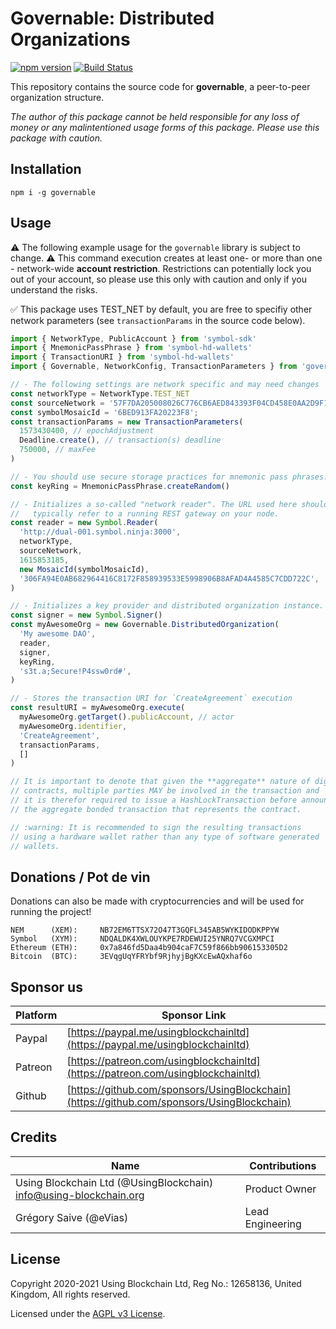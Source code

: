 # Governable: Distributed Organizations

[![npm version](https://badge.fury.io/js/governable.svg)](https://badge.fury.io/js/governable)
[![Build Status](https://travis-ci.com/usingblockchain/governable.svg?branch=main)](https://travis-ci.com/usingblockchain/governable)

This repository contains the source code for **governable**, a peer-to-peer organization structure.

*The author of this package cannot be held responsible for any loss of money or any malintentioned usage forms of this package. Please use this package with caution.*

## Installation

`npm i -g governable`

## Usage

:warning: The following example usage for the `governable` library is subject to change.
:warning: This command execution creates at least one- or more than one - network-wide
**account restriction**. Restrictions can potentially lock you out of your account, so
please use this only with caution and only if you understand the risks.

:white_check_mark: This package uses TEST_NET by default, you are free to specifiy other
network parameters (see `transactionParams` in the source code below).

```javascript
import { NetworkType, PublicAccount } from 'symbol-sdk'
import { MnemonicPassPhrase } from 'symbol-hd-wallets'
import { TransactionURI } from 'symbol-hd-wallets'
import { Governable, NetworkConfig, TransactionParameters } from 'governable'

// - The following settings are network specific and may need changes
const networkType = NetworkType.TEST_NET
const sourceNetwork = '57F7DA205008026C776CB6AED843393F04CD458E0AA2D9F1D5F31A402072B2D6'
const symbolMosaicId = '6BED913FA20223F8';
const transactionParams = new TransactionParameters(
  1573430400, // epochAdjustment
  Deadline.create(), // transaction(s) deadline
  750000, // maxFee
)

// - You should use secure storage practices for mnemonic pass phrases.
const keyRing = MnemonicPassPhrase.createRandom()

// - Initializes a so-called "network reader". The URL used here should
//   typically refer to a running REST gateway on your node.
const reader = new Symbol.Reader(
  'http://dual-001.symbol.ninja:3000',
  networkType,
  sourceNetwork,
  1615853185,
  new MosaicId(symbolMosaicId),
  '306FA94E0AB682964416C8172F858939533E5998906B8AFAD4A4585C7CDD722C',
)

// - Initializes a key provider and distributed organization instance.
const signer = new Symbol.Signer() 
const myAwesomeOrg = new Governable.DistributedOrganization(
  'My awesome DAO',
  reader,
  signer,
  keyRing,
  's3t.a;Secure!P4ssw0rd#',
)

// - Stores the transaction URI for `CreateAgreement` execution
const resultURI = myAwesomeOrg.execute(
  myAwesomeOrg.getTarget().publicAccount, // actor
  myAwesomeOrg.identifier,
  'CreateAgreement',
  transactionParams,
  []
)

// It is important to denote that given the **aggregate** nature of digital
// contracts, multiple parties MAY be involved in the transaction and
// it is therefor required to issue a HashLockTransaction before announcing
// the aggregate bonded transaction that represents the contract.

// :warning: It is recommended to sign the resulting transactions
// using a hardware wallet rather than any type of software generated
// wallets.
```

## Donations / Pot de vin

Donations can also be made with cryptocurrencies and will be used for running the project!

    NEM      (XEM):     NB72EM6TTSX72O47T3GQFL345AB5WYKIDODKPPYW
    Symbol   (XYM):     NDQALDK4XWLOUYKPE7RDEWUI25YNRQ7VCGXMPCI
    Ethereum (ETH):     0x7a846fd5Daa4b904caF7C59f866bb906153305D2
    Bitcoin  (BTC):     3EVqgUqYFRYbf9RjhyjBgKXcEwAQxhaf6o

## Sponsor us

| Platform | Sponsor Link |
| --- | --- |
| Paypal | [https://paypal.me/usingblockchainltd](https://paypal.me/usingblockchainltd) |
| Patreon | [https://patreon.com/usingblockchainltd](https://patreon.com/usingblockchainltd) |
| Github | [https://github.com/sponsors/UsingBlockchain](https://github.com/sponsors/UsingBlockchain) |

## Credits

| Name | Contributions |
| --- | --- |
| Using Blockchain Ltd (@UsingBlockchain) <info@using-blockchain.org> | Product Owner |
| Grégory Saive (@eVias) | Lead Engineering |

## License

Copyright 2020-2021 Using Blockchain Ltd, Reg No.: 12658136, United Kingdom, All rights reserved.

Licensed under the [AGPL v3 License](LICENSE).
